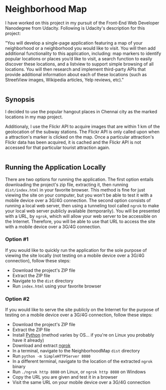 # Neighborhood Map

I have worked on this project in my pursuit of the Front-End Web Developer
Nanodegree from Udacity. Following is Udacity's description for this project:

"You will develop a single-page application featuring a map of your neighborhood
or a neighborhood you would like to visit. You will then add additional
functionality to this application, including: map markers to identify popular
locations or places you’d like to visit, a search function to easily discover
these locations, and a listview to support simple browsing of all locations. You
will then research and implement third-party APIs that provide additional
information about each of these locations (such as StreetView images, Wikipedia
articles, Yelp reviews, etc)."
```
```

## Synopsis

I decided to use the popular hangout places in Chennai city as the marked locations in my
map project.

Additionaly, I use the Flickr API to acquire images that are within 1 km of the
geolocation of the subway stations. The Flickr API is only called upon when a
attraction's marker is clicked on the map. Once a particular attraction's Flickr
data has been acquired, it is cached and the Flickr API is not accessed for
that particular tourist attraction again.
```
```

## Running the Application Locally

There are two options for running the application. The first option entails
downloading the project's zip file, extracting it, then running `dist/index.html`
in your favorite browser. This method is fine for just viewing the site on your
computer, but you won't be able to test it with a mobile device over a 3G/4G
connection. The second option consists of running a local web server, then
using a tunneling tool called `ngrok` to make your local web server publicly
available (temporarily). You will be presented with a URL, by `ngrok`, which will
allow your web server to be accessible on the Internet. Therefore, you will be
able to use that URL to access the site with a mobile device over a 3G/4G connection.

### Option #1

If you would like to quickly run the application for the sole purpose of viewing the
site locally (not testing on a mobile device over a 3G/4G connection), follow these
steps:

- Download the project's ZIP file
- Extract the ZIP file
- Navigate to the `dist` directory
- Run `index.html` using your favorite browser

### Option #2

If you would like to serve the site publicly on the Internet for the purpose of testing
on a mobile device over a 3G/4G connection, follow these steps:

- Download the project's ZIP file
- Extract the ZIP file
- Install [Python](https://www.python.org/downloads/) (method varies by OS... if you're on Linux you probably have it already)
- Download and extract [ngrok](https://ngrok.com/download)
- In a terminal, navigate to the NeighborhoodMap `dist` directory
- Run `python -m SimpleHTTPServer 8080`
- In a different terminal, navigate to the location of the extracted `ngrok` binary
- Run `./ngrok http 8080` on Linux, or `ngrok http 8080` on Windows
- Copy the URL you are given and test it in a browser
- Visit the same URL on your mobile device over a 3G/4G connection
```
```
